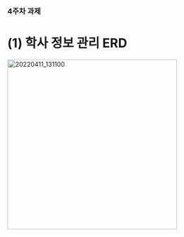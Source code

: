 ### 4주차 과제 
# (1) 학사 정보 관리 ERD
<img width="383" alt="20220411_131100" src="https://user-images.githubusercontent.com/76603301/162665394-caa0cf53-b687-47e4-88c3-5ace650fe8bf.png">
